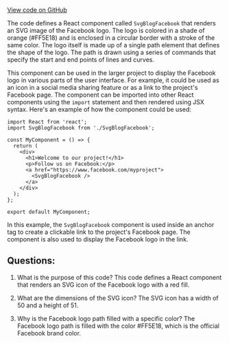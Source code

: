 [View code on GitHub](https://github.com/ergoplatform/ergoweb/components/icons/BlogFacebook.js)

The code defines a React component called `SvgBlogFacebook` that renders an SVG image of the Facebook logo. The logo is colored in a shade of orange (#FF5E18) and is enclosed in a circular border with a stroke of the same color. The logo itself is made up of a single path element that defines the shape of the logo. The path is drawn using a series of commands that specify the start and end points of lines and curves.

This component can be used in the larger project to display the Facebook logo in various parts of the user interface. For example, it could be used as an icon in a social media sharing feature or as a link to the project's Facebook page. The component can be imported into other React components using the `import` statement and then rendered using JSX syntax. Here's an example of how the component could be used:

```
import React from 'react';
import SvgBlogFacebook from './SvgBlogFacebook';

const MyComponent = () => {
  return (
    <div>
      <h1>Welcome to our project!</h1>
      <p>Follow us on Facebook:</p>
      <a href="https://www.facebook.com/myproject">
        <SvgBlogFacebook />
      </a>
    </div>
  );
};

export default MyComponent;
```

In this example, the `SvgBlogFacebook` component is used inside an anchor tag to create a clickable link to the project's Facebook page. The component is also used to display the Facebook logo in the link.
## Questions: 
 1. What is the purpose of this code?
   This code defines a React component that renders an SVG icon of the Facebook logo with a red fill.

2. What are the dimensions of the SVG icon?
   The SVG icon has a width of 50 and a height of 51.

3. Why is the Facebook logo path filled with a specific color?
   The Facebook logo path is filled with the color #FF5E18, which is the official Facebook brand color.